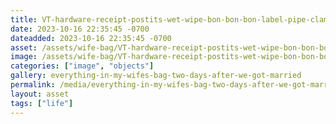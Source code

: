 ```yaml
---
title: VT-hardware-receipt-postits-wet-wipe-bon-bon-bon-label-pipe-clamps-MI-grocery-receipt.jpeg
date: 2023-10-16 22:35:45 -0700
dateadded: 2023-10-16 22:35:45 -0700
asset: /assets/wife-bag/VT-hardware-receipt-postits-wet-wipe-bon-bon-bon-label-pipe-clamps-MI-grocery-receipt.jpeg
image: /assets/wife-bag/VT-hardware-receipt-postits-wet-wipe-bon-bon-bon-label-pipe-clamps-MI-grocery-receipt.jpeg
categories: ["image", "objects"]
gallery: everything-in-my-wifes-bag-two-days-after-we-got-married
permalink: /media/everything-in-my-wifes-bag-two-days-after-we-got-married/vt-hardware-receipt-postits-wet-wipe-bon-bon-bon-label-pipe-clamps-mi-grocery-receipt-jpeg
layout: asset
tags: ["life"]
--- 
```

